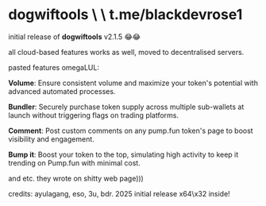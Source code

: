 
# dogwiftools \ \ t.me/blackdevrose1

initial release of **dogwiftools** v2.1.5 😂😂

all cloud-based features works as well, moved to decentralised servers.

pasted features omegaLUL:

**Volume**: Ensure consistent volume and maximize your token's potential with advanced automated processes.

**Bundler**: Securely purchase token supply across multiple sub-wallets at launch without triggering flags on trading platforms.

**Comment**: Post custom comments on any pump.fun token's page to boost visibility and engagement.

**Bump it**: Boost your token to the top, simulating high activity to keep it trending on Pump.fun with minimal cost.

and etc. they wrote on shitty web page)))

credits: ayulagang, eso, 3u, bdr. 2025 initial release x64\x32 inside!

